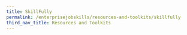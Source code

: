 ```yaml
---
title: SkillFully
permalink: /enterprisejobskills/resources-and-toolkits/skillfully
third_nav_title: Resources and Toolkits
---
```


<meta http-equiv='Refresh' content='0;url=https://skillsfuture.gobusiness.gov.sg/be-inspired'>